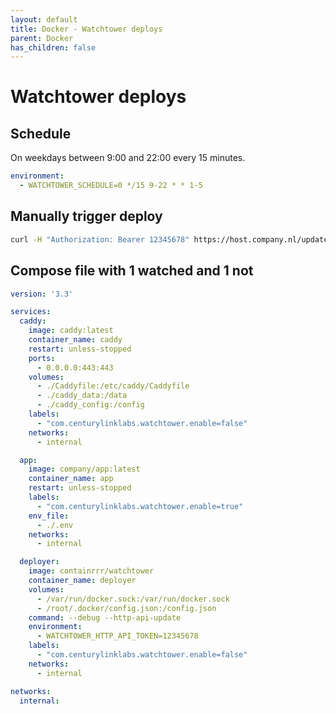 ```yaml
---
layout: default
title: Docker - Watchtower deploys
parent: Docker
has_children: false
---
```


# Watchtower deploys

## Schedule

On weekdays between 9:00 and 22:00 every 15 minutes.

```yaml
environment:
  - WATCHTOWER_SCHEDULE=0 */15 9-22 * * 1-5
```


## Manually trigger deploy

```bash
curl -H "Authorization: Bearer 12345678" https://host.company.nl/update/v1
```

## Compose file with 1 watched and 1 not

```yaml
version: '3.3'

services:
  caddy:
    image: caddy:latest
    container_name: caddy
    restart: unless-stopped
    ports:
      - 0.0.0.0:443:443
    volumes:
      - ./Caddyfile:/etc/caddy/Caddyfile
      - ./caddy_data:/data
      - ./caddy_config:/config
    labels:
      - "com.centurylinklabs.watchtower.enable=false"
    networks:
      - internal

  app:
    image: company/app:latest
    container_name: app
    restart: unless-stopped
    labels:
      - "com.centurylinklabs.watchtower.enable=true"
    env_file:
      - ./.env
    networks:
      - internal

  deployer:
    image: containrrr/watchtower
    container_name: deployer
    volumes:
      - /var/run/docker.sock:/var/run/docker.sock
      - /root/.docker/config.json:/config.json
    command: --debug --http-api-update
    environment:
      - WATCHTOWER_HTTP_API_TOKEN=12345678
    labels:
      - "com.centurylinklabs.watchtower.enable=false"
    networks:
      - internal

networks:
  internal:

```
